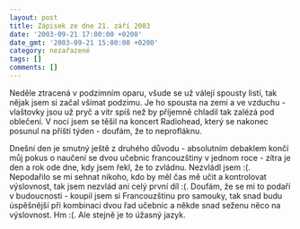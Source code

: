```yaml
---
layout: post
title: Zápisek ze dne 21. září 2003
date: '2003-09-21 17:00:00 +0200'
date_gmt: '2003-09-21 15:00:00 +0200'
category: nezařazené
tags: []
comments: []
---
```

<p>Neděle ztracená v podzimním oparu, všude se už válejí spousty listí, tak nějak jsem si začal  všímat podzimu. Je ho spousta na zemi a ve vzduchu - vlaštovky jsou už pryč a vítr spíš než by  příjemně chladil tak zalézá pod oblečení. V noci jsem se těšil na koncert Radiohead, který se nakonec  posunul na příští týden - doufám, že to neprofláknu.</p>
<p>Dnešní den je smutný ještě z druhého důvodu - absolutním debaklem končí můj pokus o naučení se dvou učebnic  francouzštiny v jednom roce - zítra je den a rok ode dne, kdy jsem řekl, že to zvládnu. Nezvládl jsem :(.  Nepodařilo se mi sehnat nikoho, kdo by měl čas mě učit a kontrolovat výslovnost, tak jsem nezvlád ani celý první  díl :(. Doufám, že se mi to podaří v budoucnosti - koupil jsem si Francouzštinu pro samouky,  tak snad budu úspěšnější při kombinaci dvou řad učebnic a někde snad seženu něco na výslovnost. Hm :(.  Ale stejně je to úžasný jazyk.</p>
